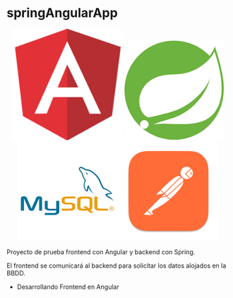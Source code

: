 # springAngularApp

<p align="center">
  <img src="/assets/angular.png" width="50%" height="50%" alt="logo Angular"> 
  <img src="/assets/spring.png" alt="logo Spring"> 
  <img src="/assets/mysql.png" alt="logo MySQL">
  <img src="/assets/postman.png" alt="logo Postman">
</p>


Proyecto de prueba frontend con Angular y backend con Spring.

El frontend se comunicará al backend para solicitar los datos alojados en la BBDD.


- Desarrollando Frontend en Angular
